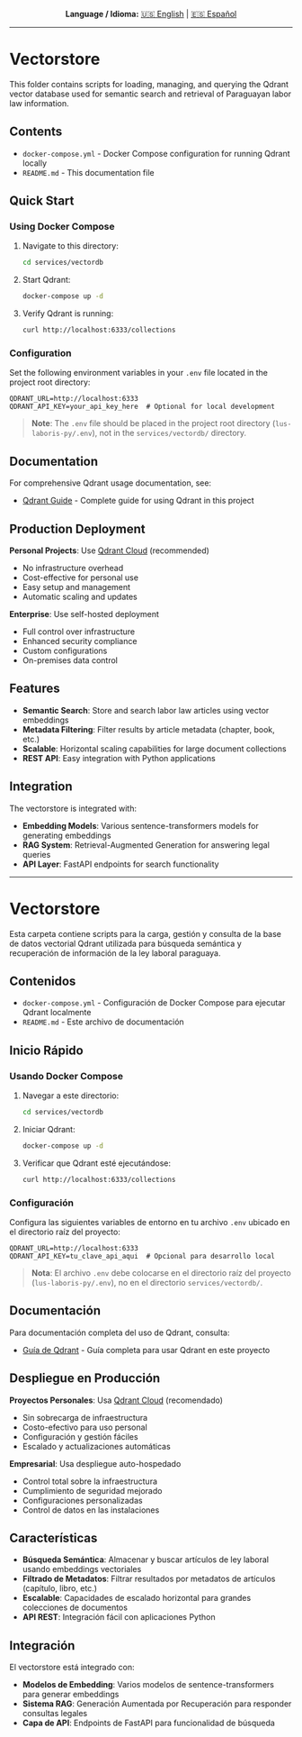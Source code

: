 
<div align="center">

**Language / Idioma:**
[🇺🇸 English](#contents) | [🇪🇸 Español](#contenidos)

</div>

---

# Vectorstore

This folder contains scripts for loading, managing, and querying the Qdrant vector database used for semantic search and retrieval of Paraguayan labor law information.

## Contents

- `docker-compose.yml` - Docker Compose configuration for running Qdrant locally
- `README.md` - This documentation file

## Quick Start

### Using Docker Compose

1. Navigate to this directory:

   ```bash
   cd services/vectordb
   ```

2. Start Qdrant:

   ```bash
   docker-compose up -d
   ```

3. Verify Qdrant is running:

   ```bash
   curl http://localhost:6333/collections
   ```

### Configuration

Set the following environment variables in your `.env` file located in the project root directory:

```env
QDRANT_URL=http://localhost:6333
QDRANT_API_KEY=your_api_key_here  # Optional for local development
```

> **Note**: The `.env` file should be placed in the project root directory (`lus-laboris-py/.env`), not in the `services/vectordb/` directory.

## Documentation

For comprehensive Qdrant usage documentation, see:

- [Qdrant Guide](../../docs/qdrant_guide.md) - Complete guide for using Qdrant in this project

## Production Deployment

**Personal Projects**: Use [Qdrant Cloud](https://cloud.qdrant.io/) (recommended)

- No infrastructure overhead
- Cost-effective for personal use
- Easy setup and management
- Automatic scaling and updates

**Enterprise**: Use self-hosted deployment

- Full control over infrastructure
- Enhanced security compliance
- Custom configurations
- On-premises data control

## Features

- **Semantic Search**: Store and search labor law articles using vector embeddings
- **Metadata Filtering**: Filter results by article metadata (chapter, book, etc.)
- **Scalable**: Horizontal scaling capabilities for large document collections
- **REST API**: Easy integration with Python applications

## Integration

The vectorstore is integrated with:

- **Embedding Models**: Various sentence-transformers models for generating embeddings
- **RAG System**: Retrieval-Augmented Generation for answering legal queries
- **API Layer**: FastAPI endpoints for search functionality

---

# Vectorstore

Esta carpeta contiene scripts para la carga, gestión y consulta de la base de datos vectorial Qdrant utilizada para búsqueda semántica y recuperación de información de la ley laboral paraguaya.

## Contenidos

- `docker-compose.yml` - Configuración de Docker Compose para ejecutar Qdrant localmente
- `README.md` - Este archivo de documentación

## Inicio Rápido

### Usando Docker Compose

1. Navegar a este directorio:

   ```bash
   cd services/vectordb
   ```

2. Iniciar Qdrant:

   ```bash
   docker-compose up -d
   ```

3. Verificar que Qdrant esté ejecutándose:

   ```bash
   curl http://localhost:6333/collections
   ```

### Configuración

Configura las siguientes variables de entorno en tu archivo `.env` ubicado en el directorio raíz del proyecto:

```env
QDRANT_URL=http://localhost:6333
QDRANT_API_KEY=tu_clave_api_aqui  # Opcional para desarrollo local
```

> **Nota**: El archivo `.env` debe colocarse en el directorio raíz del proyecto (`lus-laboris-py/.env`), no en el directorio `services/vectordb/`.

## Documentación

Para documentación completa del uso de Qdrant, consulta:

- [Guía de Qdrant](../../docs/qdrant_guide.md) - Guía completa para usar Qdrant en este proyecto

## Despliegue en Producción

**Proyectos Personales**: Usa [Qdrant Cloud](https://cloud.qdrant.io/) (recomendado)

- Sin sobrecarga de infraestructura
- Costo-efectivo para uso personal
- Configuración y gestión fáciles
- Escalado y actualizaciones automáticas

**Empresarial**: Usa despliegue auto-hospedado

- Control total sobre la infraestructura
- Cumplimiento de seguridad mejorado
- Configuraciones personalizadas
- Control de datos en las instalaciones

## Características

- **Búsqueda Semántica**: Almacenar y buscar artículos de ley laboral usando embeddings vectoriales
- **Filtrado de Metadatos**: Filtrar resultados por metadatos de artículos (capítulo, libro, etc.)
- **Escalable**: Capacidades de escalado horizontal para grandes colecciones de documentos
- **API REST**: Integración fácil con aplicaciones Python

## Integración

El vectorstore está integrado con:

- **Modelos de Embedding**: Varios modelos de sentence-transformers para generar embeddings
- **Sistema RAG**: Generación Aumentada por Recuperación para responder consultas legales
- **Capa de API**: Endpoints de FastAPI para funcionalidad de búsqueda
